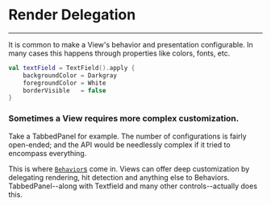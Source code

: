 # Render Delegation
-------------------

It is common to make a View's behavior and presentation configurable. In many cases this happens through properties like colors, fonts, etc.

```kotlin
val textField = TextField().apply {
    backgroundColor = Darkgray
    foregroundColor = White
    borderVisible   = false
}
```

### Sometimes a View requires more complex customization.

Take a TabbedPanel for example. The number of configurations is fairly open-ended; and the API would be needlessly complex if it
tried to encompass everything.

This is where [`Behavior`s]() come in. Views can offer deep customization by delegating rendering, hit detection and anything else
to Behaviors. TabbedPanel--along with Textfield and many other controls--actually does this.